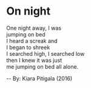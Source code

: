 # On night

One night away, I was \
jumping on bed \
I heard a screak and \
I began to shreek \
I searched high, I searched low \
then I knew it was just \
me jumping on bed all alone.

-- By: Kiara Pitigala (2016)
